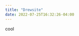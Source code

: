 ```yaml
---
title: "Drewsite"
date: 2022-07-25T16:32:26-04:00
---
```


<!-- markdownlint-disable MD033 -->
<p>cool</p>

